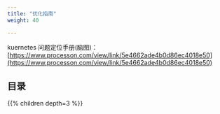 ```yaml
---
title: "优化指南"
weight: 40

---
```


kuernetes 问题定位手册(脑图)：[https://www.processon.com/view/link/5e4662ade4b0d86ec4018e50](https://www.processon.com/view/link/5e4662ade4b0d86ec4018e50)

## 目录

{{% children depth=3 %}}
